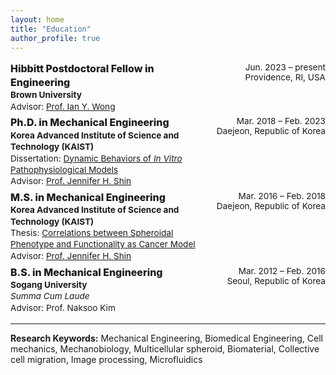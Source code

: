 ```yaml
---
layout: home
title: "Education"
author_profile: true
---
```


<style>
.cv-grid {
  display: grid;
  grid-template-columns: 1fr auto;
  gap: .4rem 2rem;
  margin: 1rem 0;
  font-size: 0.85rem;
}
.cv-left { line-height: 1.35; }
.cv-right { text-align: right; white-space: nowrap; }
.cv-item { display: contents; }
.cv-left h3 { margin: 0; font-weight: 800; }
.cv-left .inst { font-weight: 700; }
.cv-left .sub { font-style: normal; }
</style>

<div class="cv-grid">

  <div class="cv-item">
    <div class="cv-left">
      <h3>Hibbitt Postdoctoral Fellow in Engineering</h3>
      <div class="inst">Brown University</div>
      <div class="sub">
        Advisor:
        <a href="https://sites.brown.edu/wonglab/" target="_blank">
          Prof. Ian Y. Wong
        </a>
      </div>
    </div>
    <div class="cv-right">
      Jun. 2023 – present <br> Providence, RI, USA
    </div>
  </div>

  <div class="cv-item">
    <div class="cv-left">
      <h3>Ph.D. in Mechanical Engineering</h3>
      <div class="inst">Korea Advanced Institute of Science and Technology (KAIST)</div>
      <div class="sub">
        Dissertation:
        <a href="https://library.kaist.ac.kr/search/ctlgSearch/posesn/view.do?bibctrlno=1030346&se=t0&ty=B&_csrf=77b66785-09ab-475c-8419-089c4937f322" target="_blank">
          Dynamic Behaviors of <em>In Vitro</em> Pathophysiological Models
        </a>
      </div>
      <div class="sub">
        Advisor:
        <a href="https://softbm.kaist.ac.kr" target="_blank">
          Prof. Jennifer H. Shin
        </a>
      </div>
    </div>
    <div class="cv-right">
      Mar. 2018 – Feb. 2023 <br> Daejeon, Republic of Korea
    </div>
  </div>

  <div class="cv-item">
    <div class="cv-left">
      <h3>M.S. in Mechanical Engineering</h3>
      <div class="inst">Korea Advanced Institute of Science and Technology (KAIST)</div>
      <div class="sub">
        Thesis:
        <a href="https://library.kaist.ac.kr/search/ctlgSearch/posesn/view.do?bibctrlno=733714&se=t0&ty=B&_csrf=77b66785-09ab-475c-8419-089c4937f322" target="_blank">
          Correlations between Spheroidal Phenotype and Functionality as Cancer Model
        </a>
      </div>
      <div class="sub">
        Advisor:
        <a href="https://softbm.kaist.ac.kr" target="_blank">
          Prof. Jennifer H. Shin
        </a>
      </div>
    </div>
    <div class="cv-right">
      Mar. 2016 – Feb. 2018 <br> Daejeon, Republic of Korea
    </div>
  </div>

  <div class="cv-item">
    <div class="cv-left">
      <h3>B.S. in Mechanical Engineering</h3>
      <div class="inst">Sogang University</div>
      <div class="sub"><em>Summa Cum Laude</em></div>
      <div class="sub">Advisor: Prof. Naksoo Kim</div>
    </div>
    <div class="cv-right">
      Mar. 2012 – Feb. 2016 <br> Seoul, Republic of Korea
    </div>
  </div>

</div>

<hr>
<p><strong>Research Keywords:</strong> Mechanical Engineering, Biomedical Engineering, Cell mechanics, Mechanobiology, Multicellular spheroid, Biomaterial, Collective cell migration, Image processing, Microfluidics</p>

